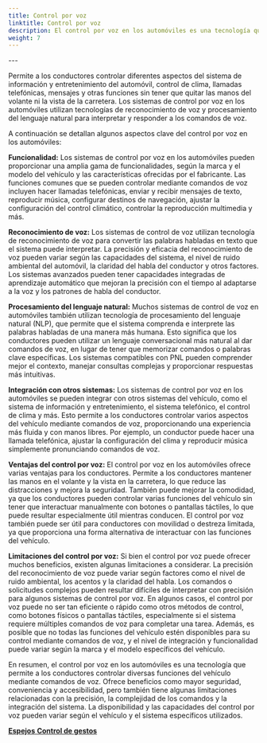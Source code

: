 ```yaml
---
title: Control por voz
linktitle: Control por voz
description: El control por voz en los automóviles es una tecnología que permite a los conductores interactuar con diversas características y funciones del vehículo mediante comandos de voz.
weight: 7
---
```

<!-- markdownlint-disable MD033 -->---

Permite a los conductores controlar diferentes aspectos del sistema de información y entretenimiento del automóvil, control de clima, llamadas telefónicas, mensajes y otras funciones sin tener que quitar las manos del volante ni la vista de la carretera. Los sistemas de control por voz en los automóviles utilizan tecnologías de reconocimiento de voz y procesamiento del lenguaje natural para interpretar y responder a los comandos de voz.

A continuación se detallan algunos aspectos clave del control por voz en los automóviles:

**Funcionalidad:** Los sistemas de control por voz en los automóviles pueden proporcionar una amplia gama de funcionalidades, según la marca y el modelo del vehículo y las características ofrecidas por el fabricante. Las funciones comunes que se pueden controlar mediante comandos de voz incluyen hacer llamadas telefónicas, enviar y recibir mensajes de texto, reproducir música, configurar destinos de navegación, ajustar la configuración del control climático, controlar la reproducción multimedia y más.

**Reconocimiento de voz:** Los sistemas de control de voz utilizan tecnología de reconocimiento de voz para convertir las palabras habladas en texto que el sistema puede interpretar. La precisión y eficacia del reconocimiento de voz pueden variar según las capacidades del sistema, el nivel de ruido ambiental del automóvil, la claridad del habla del conductor y otros factores. Los sistemas avanzados pueden tener capacidades integradas de aprendizaje automático que mejoran la precisión con el tiempo al adaptarse a la voz y los patrones de habla del conductor.

**Procesamiento del lenguaje natural:** Muchos sistemas de control de voz en automóviles también utilizan tecnología de procesamiento del lenguaje natural (NLP), que permite que el sistema comprenda e interprete las palabras habladas de una manera más humana. Esto significa que los conductores pueden utilizar un lenguaje conversacional más natural al dar comandos de voz, en lugar de tener que memorizar comandos o palabras clave específicas. Los sistemas compatibles con PNL pueden comprender mejor el contexto, manejar consultas complejas y proporcionar respuestas más intuitivas.

**Integración con otros sistemas:** Los sistemas de control por voz en los automóviles se pueden integrar con otros sistemas del vehículo, como el sistema de información y entretenimiento, el sistema telefónico, el control de clima y más. Esto permite a los conductores controlar varios aspectos del vehículo mediante comandos de voz, proporcionando una experiencia más fluida y con manos libres. Por ejemplo, un conductor puede hacer una llamada telefónica, ajustar la configuración del clima y reproducir música simplemente pronunciando comandos de voz.

**Ventajas del control por voz:** El control por voz en los automóviles ofrece varias ventajas para los conductores. Permite a los conductores mantener las manos en el volante y la vista en la carretera, lo que reduce las distracciones y mejora la seguridad. También puede mejorar la comodidad, ya que los conductores pueden controlar varias funciones del vehículo sin tener que interactuar manualmente con botones o pantallas táctiles, lo que puede resultar especialmente útil mientras conducen. El control por voz también puede ser útil para conductores con movilidad o destreza limitada, ya que proporciona una forma alternativa de interactuar con las funciones del vehículo.

**Limitaciones del control por voz:** Si bien el control por voz puede ofrecer muchos beneficios, existen algunas limitaciones a considerar. La precisión del reconocimiento de voz puede variar según factores como el nivel de ruido ambiental, los acentos y la claridad del habla. Los comandos o solicitudes complejos pueden resultar difíciles de interpretar con precisión para algunos sistemas de control por voz. En algunos casos, el control por voz puede no ser tan eficiente o rápido como otros métodos de control, como botones físicos o pantallas táctiles, especialmente si el sistema requiere múltiples comandos de voz para completar una tarea. Además, es posible que no todas las funciones del vehículo estén disponibles para su control mediante comandos de voz, y el nivel de integración y funcionalidad puede variar según la marca y el modelo específicos del vehículo.

En resumen, el control por voz en los automóviles es una tecnología que permite a los conductores controlar diversas funciones del vehículo mediante comandos de voz. Ofrece beneficios como mayor seguridad, conveniencia y accesibilidad, pero también tiene algunas limitaciones relacionadas con la precisión, la complejidad de los comandos y la integración del sistema. La disponibilidad y las capacidades del control por voz pueden variar según el vehículo y el sistema específicos utilizados.


<div class="mt-3 mb-3">
     <a href="../mirrors/" class="text-decoration-none text-black"><strong><i class="bi-arrow-left"></i> Espejos</strong></ un>
     <a href="../gesturecontrol/" class="text-decoration-none text-black float-end"><strong>Control de gestos<i class="bi-arrow-right"></i></ fuerte></a>
</div>
